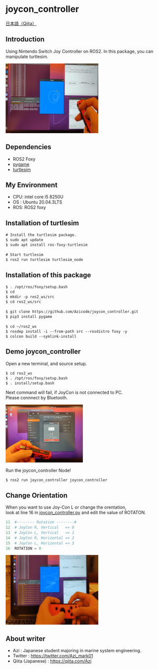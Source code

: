 # joycon_controller
<a href="https://qiita.com/Azi/items/6cd6944fc3a94f7f694a" target="_blank" rel="noopener noreferrer">日本語（Qiita）</a>

## Introduction
Using Nintendo Switch Joy Controller on ROS2.
In this package, you can manipulate turtlesim.

<img src="media_for_readme/VID_20220105_vertical_Trim.gif" width="300">

## Dependencies

- ROS2 Foxy
- [pygame](https://www.pygame.org/docs/)
- [turtlesim](https://docs.ros.org/en/foxy/Tutorials/Turtlesim/Introducing-Turtlesim.html)

## My Environment

- CPU: intel core i5 8250U
- OS : Ubuntu 20.04.3LTS
- ROS: ROS2 foxy

## Installation of turtlesim

```shell
# Install the turtlesim package.
$ sudo apt update
$ sudo apt install ros-foxy-turtlesim

# Start turtlesim
$ ros2 run turtlesim turtlesim_node
```

## Installation of this package

```shell
$ . /opt/ros/foxy/setup.bash
$ cd
$ mkdir -p ros2_ws/src
$ cd ros2_ws/src

$ git clone https://github.com/Azicode/joycon_controller.git
$ pip3 install pygame

$ cd ~/ros2_ws
$ rosdep install -i --from-path src --rosdistro foxy -y
$ colcon build --symlink-install
```

## Demo joycon_controller
Open a new terminal, and source setup.
```shell
$ cd ros2_ws
$ . /opt/ros/foxy/setup.bash
$ . install/setup.bash
```
Next command will fail, if JoyCon is not connected to PC.  
Please connnect by Bluetooth. 

<img src="media_for_readme/IMG_20220105_JoyConC_small.jpg" width="250">

Run the joycon_controller Node!

```shell
$ ros2 run joycon_controller joycon_controller
```

## Change Orientation
When you want to use Joy-Con L or change the orentation,  
look at line 16 in [joycon_controller.py](joycon_controller/joycon_controller.py) and edit the value of ROTATON.
```joycon_controller.py
11  #-------- Rotation --------#
12  # JoyCon R, Vertical   => 0
13  # JoyCon L, Vertical   => 1
14  # JoyCon R, Horizontal => 2
15  # JoyCon L, Horizontal => 3
16  ROTATION = 0
```

<img src="media_for_readme/VID_20220105_horizontal_Trim.gif" width="300">

## About writer
- Azi : Japanese student majoring in marine system engineering.
- Twitter : https://twitter.com/Azi_mark01
- Qiita (Japanese) : https://qiita.com/Azi
